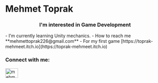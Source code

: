 <h1 aling="center"> Mehmet Toprak</h1>
<h3 align="center"> I'm interested in Game Development </h3>
- I'm currently learning Unity mechanics.
- How to reach me **mehmettoprak226@gmail.com**
- For my first game [https://toprak-mehmeet.itch.io](https://toprak-mehmeet.itch.io)

<h3 align="left"> Connect with me:</h3>
<p align="left">
<a href="https://www.linkedin.com/in/mehmet-toprak-486a88236/" target="blank"><img align="center" src="https://raw.githubusercontent.com/rahuldkjain/github-profile-readme-generator/master/src/images/icons/Social/linked-in-alt.svg" alt="mehmet-toprak*486a88236/" height="30" width="40" /></a>  



